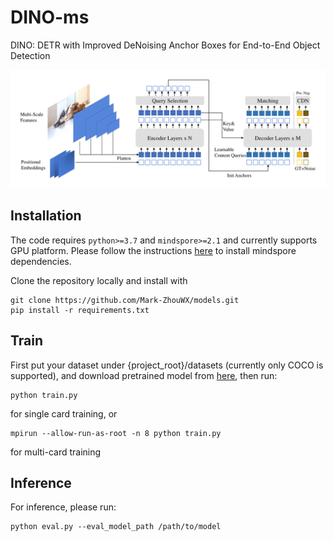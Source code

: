 # DINO-ms

DINO: DETR with Improved DeNoising Anchor Boxes for End-to-End Object Detection

![network](https://github.com/IDEA-Research/detrex/blob/main/projects/dino/assets/dino_arch.png)

## Installation

The code requires `python>=3.7` and `mindspore>=2.1` and currently supports GPU platform. Please follow the instructions [here](https://www.mindspore.cn/install) to install mindspore dependencies.

Clone the repository locally and install with

```shell
git clone https://github.com/Mark-ZhouWX/models.git
pip install -r requirements.txt
```

## Train
First put your dataset under {project_root}/datasets (currently only COCO is supported), and download pretrained model from [here](https://download.mindspore.cn/toolkits/minddetr/dino/dino_resnet_backbone-e295598d.ckpt), then run:
```shell
python train.py
```
for single card training, or
```shell
mpirun --allow-run-as-root -n 8 python train.py
```
for multi-card training

## Inference
For inference, please run:
```shell
python eval.py --eval_model_path /path/to/model
```

